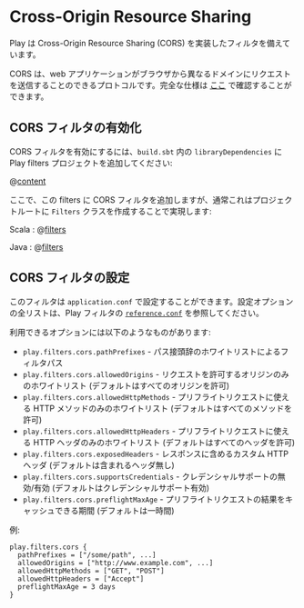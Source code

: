 <!--- Copyright (C) 2009-2015 Typesafe Inc. <http://www.typesafe.com> -->
<!--
# Cross-Origin Resource Sharing
-->
# Cross-Origin Resource Sharing

<!--
Play provides a filter that implements Cross-Origin Resource Sharing (CORS).
-->
Play は Cross-Origin Resource Sharing (CORS) を実装したフィルタを備えています。

<!--
CORS is a protocol that allows web applications to make requests from the browser across different domains.  A full specification can be found [here](http://www.w3.org/TR/cors/).
-->
CORS は、web アプリケーションがブラウザから異なるドメインにリクエストを送信することのできるプロトコルです。完全な仕様は [ここ](http://www.w3.org/TR/cors/) で確認することができます。

<!--
## Enabling the CORS filter
-->
## CORS フィルタの有効化

<!--
To enable the CORS filter, add the Play filters project to your `libraryDependencies` in `build.sbt`:
-->
CORS フィルタを有効にするには、`build.sbt` 内の `libraryDependencies` に Play filters プロジェクトを追加してください:

@[content](code/filters.sbt)

<!--
Now add the CORS filter to your filters, which is typically done by creating a `Filters` class in the root of your project:
-->
ここで、この filters に CORS フィルタを追加しますが、通常これはプロジェクトルートに `Filters` クラスを作成することで実現します:

Scala
: @[filters](code/CorsFilter.scala)

Java
: @[filters](code/detailedtopics/configuration/cors/Filters.java)

<!--
## Configuring the CORS filter
-->
## CORS フィルタの設定

<!--
The filter can be configured from `application.conf`.  For a full listing of configuration options, see the Play filters [`reference.conf`](resources/confs/filters-helpers/reference.conf).
-->
このフィルタは `application.conf` で設定することができます。設定オプションの全リストは、Play フィルタの [`reference.conf`](resources/confs/filters-helpers/reference.conf) を参照してください。

<!--
The available options include:
-->
利用できるオプションには以下のようなものがあります:

<!--
* `play.filters.cors.pathPrefixes` - filter paths by a whitelist of path prefixes
* `play.filters.cors.allowedOrigins` - allow only requests with origins from a whitelist (by default all origins are allowed)
* `play.filters.cors.allowedHttpMethods` - allow only HTTP methods from a whitelist for preflight requests (by default all methods are allowed)
* `play.filters.cors.allowedHttpHeaders` - allow only HTTP headers from a whitelist for preflight requests (by default all headers are allowed)
* `play.filters.cors.exposedHeaders` - set custom HTTP headers to be exposed in the response (by default no headers are exposed)
* `play.filters.cors.supportsCredentials` - disable/enable support for credentials (by default credentials support is enabled)
* `play.filters.cors.preflightMaxAge` - set how long the results of a preflight request can be cached in a preflight result cache (by default 1 hour)
-->
* `play.filters.cors.pathPrefixes` - パス接頭辞のホワイトリストによるフィルタパス
* `play.filters.cors.allowedOrigins` - リクエストを許可するオリジンのみのホワイトリスト (デフォルトはすべてのオリジンを許可)
* `play.filters.cors.allowedHttpMethods` - プリフライトリクエストに使える HTTP メソッドのみのホワイトリスト (デフォルトはすべてのメソッドを許可)
* `play.filters.cors.allowedHttpHeaders` - プリフライトリクエストに使える HTTP ヘッダのみのホワイトリスト (デフォルトはすべてのヘッダを許可)
* `play.filters.cors.exposedHeaders` - レスポンスに含めるカスタム HTTP ヘッダ (デフォルトは含まれるヘッダ無し)
* `play.filters.cors.supportsCredentials` - クレデンシャルサポートの無効/有効 (デフォルトはクレデンシャルサポート有効)
* `play.filters.cors.preflightMaxAge` - プリフライトリクエストの結果をキャッシュできる期間 (デフォルトは一時間)

<!--
For example:
-->
例:

```
play.filters.cors {
  pathPrefixes = ["/some/path", ...]
  allowedOrigins = ["http://www.example.com", ...]
  allowedHttpMethods = ["GET", "POST"]
  allowedHttpHeaders = ["Accept"]
  preflightMaxAge = 3 days
}
```
